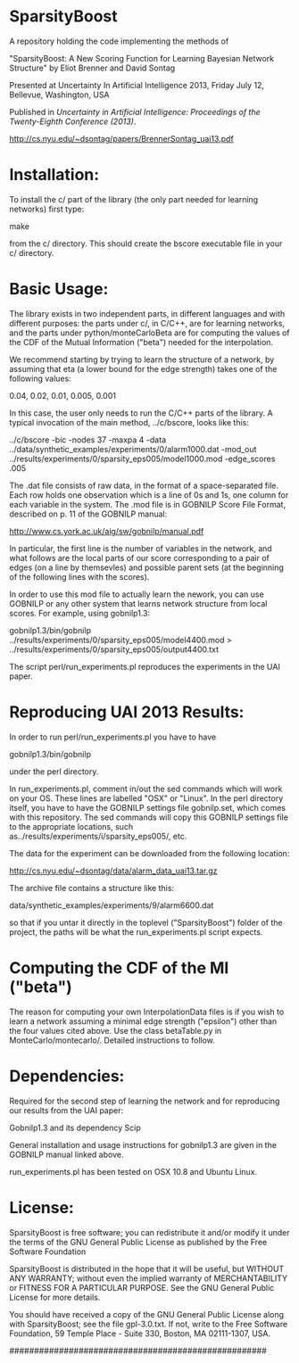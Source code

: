 SparsityBoost
=============



A repository holding the code implementing the methods of 


"SparsityBoost: A New Scoring Function for Learning Bayesian
Network Structure"
by Eliot Brenner and David Sontag


Presented at Uncertainty In Artificial Intelligence 2013, Friday July 12, Bellevue, Washington, USA

Published in <i>Uncertainty in Artificial Intelligence: Proceedings of the Twenty-Eighth Conference (2013)</i>.


http://cs.nyu.edu/~dsontag/papers/BrennerSontag_uai13.pdf

Installation:
==============

To install the c/ part of the library (the only part needed for learning networks) first type:

make

from the c/ directory.  This should create the bscore executable file in your c/ directory.

Basic Usage:
==============
The library exists in two independent parts, in different languages and with different purposes: the parts under c/, in C/C++, are for learning networks, and the parts under python/monteCarloBeta
are for computing the values of the CDF of the Mutual Information ("beta") needed for the interpolation.  

We recommend starting by trying to learn the structure of a network, by assuming that eta (a lower bound for the edge strength) takes one of the following values:

0.04, 0.02, 0.01, 0.005, 0.001

In this case, the user only needs to run the C/C++ parts of the library.  A typical invocation of the main method, ../c/bscore, looks like this:

../c/bscore -bic -nodes 37 -maxpa 4 -data ../data/synthetic_examples/experiments/0/alarm1000.dat -mod_out ../results/experiments/0/sparsity_eps005/model1000.mod -edge_scores .005

The .dat file consists of raw data, in the format of a space-separated file.
Each row holds one observation which is a line of 0s and 1s, one column for each variable in the system.
The .mod file is in GOBNILP Score File Format, described on p. 11 of the GOBNILP manual:

http://www.cs.york.ac.uk/aig/sw/gobnilp/manual.pdf

In particular, the first line is the number of variables in the network, and what follows are the local parts of our score corresponding to a pair of edges 
(on a line by themsevles) and possible parent sets (at the beginning of the following lines with the scores). 

In order to use this mod file to actually learn the nework, you can use GOBNILP or any other system that learns network structure from local scores.  For example, using gobnilp1.3:

gobnilp1.3/bin/gobnilp ../results/experiments/0/sparsity_eps005/model4400.mod > ../results/experiments/0/sparsity_eps005/output4400.txt

The script perl/run_experiments.pl reproduces the experiments in the UAI paper. 

Reproducing UAI 2013 Results:
==============================
In order to run perl/run_experiments.pl you have to have 

gobnilp1.3/bin/gobnilp

under the perl directory.

In run_experiments.pl, comment in/out the sed commands which will work on your OS.  These lines are labelled "OSX" or "Linux". 
In the perl directory itself, you have to have the GOBNILP settings file gobnilp.set, which comes with this repository.  The sed commands will copy this GOBNILP settings file to the appropriate locations, such as../results/experiments/i/sparsity_eps005/, etc. 

The data for the experiment can be downloaded from the following location:

http://cs.nyu.edu/~dsontag/data/alarm_data_uai13.tar.gz

The archive file contains a structure like this:

data/synthetic_examples/experiments/9/alarm6600.dat

so that if you untar it directly in the toplevel ("SparsityBoost") folder of the project, the paths will be what the run_experiments.pl script expects. 

Computing the CDF of the MI ("beta")
====================================================
The reason for computing your own InterpolationData files is if you wish to learn a network assuming a minimal edge strength ("epsilon") other than the four values cited above.  Use the class betaTable.py in MonteCarlo/montecarlo/.  Detailed instructions to follow.


Dependencies:
=============
Required for the second step of learning the network and for reproducing our results from the UAI paper:

Gobnilp1.3 and its dependency Scip

General installation and usage instructions for gobnilp1.3 are given in the GOBNILP manual linked above.

run_experiments.pl has been tested on OSX 10.8 and Ubuntu Linux.


License:
========
SparsityBoost is free software; you can redistribute it
and/or modify it
under the terms of the GNU General Public License as published by
the Free Software Foundation

SparsityBoost is distributed in the hope that it will be useful, but
WITHOUT ANY WARRANTY; without even the implied warranty of
MERCHANTABILITY or FITNESS FOR A PARTICULAR PURPOSE.  See the GNU
General Public License for more details.

You should have received a copy of the GNU General Public License
along with SparsityBoost; see the file gpl-3.0.txt.  If not, write to the Free
Software Foundation, 59 Temple Place - Suite 330, Boston, MA
02111-1307, USA.

####################################################
